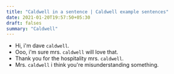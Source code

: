 ```yaml
---
title: "Caldwell in a sentence | Caldwell example sentences"
date: 2021-01-20T19:57:50+05:30
draft: falses
summary: "Caldwell"
---
```

- Hi, i'm dave `caldwell`.
- Ooo, i'm sure mrs. `caldwell` will love that.
- Thank you for the hospitality mrs. `caldwell`.
- Mrs. `caldwell` i think you're misunderstanding something.
                 
